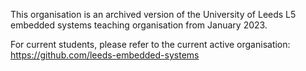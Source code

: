 This organisation is an archived version of the University of Leeds L5 embedded systems teaching organisation from January 2023.

For current students, please refer to the current active organisation: https://github.com/leeds-embedded-systems
